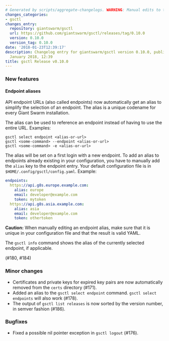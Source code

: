 ```yaml
---
# Generated by scripts/aggregate-changelogs. WARNING: Manual edits to this files will be overwritten.
changes_categories:
- gsctl
changes_entry:
  repository: giantswarm/gsctl
  url: https://github.com/giantswarm/gsctl/releases/tag/0.10.0
  version: 0.10.0
  version_tag: 0.10.0
date: '2018-01-23T12:39:17'
description: Changelog entry for giantswarm/gsctl version 0.10.0, published on 23
  January 2018, 12:39
title: gsctl Release v0.10.0
---
```


### New features

#### Endpoint aliases

API endpoint URLs (also called endpoints) now automatically get an alias to simplify the selection of an endpoint. The alias is a unique codename for every Giant Swarm installation.

The alias can be used to reference an endpoint instead of having to use the entire URL. Examples:

```
gsctl select endpoint <alias-or-url>
gsctl <some-command> --endpoint <alias-or-url>
gsctl <some-command> -e <alias-or-url>
```

The alias will be set on a first login with a new endpoint. To add an alias to endpoints already existing in your configuration, you have to manually add the `alias` key to the endpoint entry. Your default configuration file is in `$HOME/.config/gsctl/config.yaml`. Example:

```yaml
endpoints:
  https://api.g8s.europe.example.com:
    alias: europe
    email: developer@example.com
    token: mytoken
  https://api.g8s.asia.example.com:
    alias: asia
    email: developer@example.com
    token: othertoken
```

**Caution:** When manually editing an endpoint alias, make sure that it is unique in your configuration file and that the result is valid YAML.

The `gsctl info` command shows the alias of the currently selected endpoint, if applicable.

(#180, #184)

### Minor changes

- Certificates and private keys for expired key pairs are now automatically removed from the `certs` directory (#171).
- Added an alias to the `gsctl select endpoint` command. `gsctl select endpoints` will also work (#178).
- The output of `gsctl list releases` is now sorted by the version number, in semver fashion (#186).

### Bugfixes

- Fixed a possible nil pointer exception in `gsctl logout` (#176).
